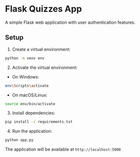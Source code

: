 # Flask Quizzes App

A simple Flask web application with user authentication features.


## Setup

1. Create a virtual environment:
```bash
python -m venv env
```

2. Activate the virtual environment:
- On Windows:
```bash
env\Scripts\activate
```
- On macOS/Linux:
```bash
source env/bin/activate
```

3. Install dependencies:
```bash
pip install -r requirements.txt
```

4. Run the application:
```bash
python app.py
```

The application will be available at `http://localhost:5000`